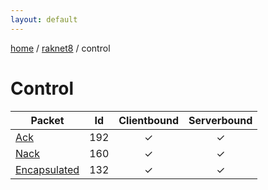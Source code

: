 ```yaml
---
layout: default
---
```


[home](/)  /  [raknet8](/protocol/raknet8)  /  control

# Control

Packet | Id | Clientbound | Serverbound
---|:---:|:---:|:---:
[Ack](control/ack) | 192 | ✓ | ✓
[Nack](control/nack) | 160 | ✓ | ✓
[Encapsulated](control/encapsulated) | 132 | ✓ | ✓

